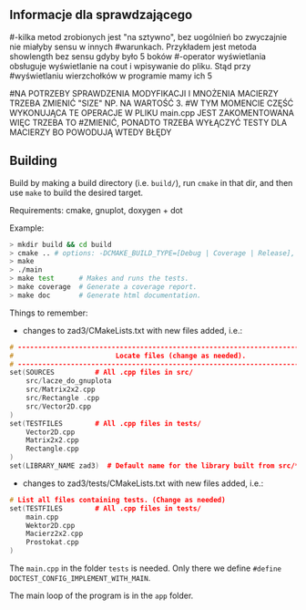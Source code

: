 ## Informacje dla sprawdzającego
#-kilka metod zrobionych jest "na sztywno", bez uogólnień bo zwyczajnie nie miałyby sensu w innych
#warunkach. Przykładem jest metoda showlength bez sensu gdyby było 5 boków
#-operator wyświetlania obsługuje wyświetlanie na cout i wpisywanie do pliku. Stąd przy #wyświetlaniu wierzchołków w programie mamy ich 5


#NA POTRZEBY SPRAWDZENIA MODYFIKACJI I MNOŻENIA MACIERZY TRZEBA ZMIENIĆ "SIZE"  NP. NA WARTOŚĆ 3. 
#W TYM MOMENCIE CZĘŚĆ WYKONUJĄCA TE OPERACJE W PLIKU main.cpp JEST ZAKOMENTOWANA WIĘC TRZEBA TO #ZMIENIĆ, PONADTO TRZEBA WYŁĄCZYĆ TESTY DLA MACIERZY BO POWODUJĄ WTEDY BŁĘDY


## Building

Build by making a build directory (i.e. `build/`), run `cmake` in that dir, and then use `make` to build the desired target.

Requirements: cmake, gnuplot, doxygen + dot

Example:

``` bash
> mkdir build && cd build
> cmake .. # options: -DCMAKE_BUILD_TYPE=[Debug | Coverage | Release], Debug is default
> make
> ./main
> make test      # Makes and runs the tests.
> make coverage  # Generate a coverage report.
> make doc       # Generate html documentation.
```

Things to remember:
* changes to zad3/CMakeLists.txt with new files added, i.e.:
```cpp
# --------------------------------------------------------------------------------
#                         Locate files (change as needed).
# --------------------------------------------------------------------------------
set(SOURCES          # All .cpp files in src/
    src/lacze_do_gnuplota
    src/Matrix2x2.cpp
    src/Rectangle .cpp
    src/Vector2D.cpp
)
set(TESTFILES        # All .cpp files in tests/
    Vector2D.cpp
    Matrix2x2.cpp
    Rectangle.cpp
)
set(LIBRARY_NAME zad3)  # Default name for the library built from src/*.cpp (change if you wish)
```
* changes to zad3/tests/CMakeLists.txt with new files added, i.e.:
```cpp
# List all files containing tests. (Change as needed)
set(TESTFILES        # All .cpp files in tests/
    main.cpp
    Wektor2D.cpp
    Macierz2x2.cpp
    Prostokat.cpp
)
```
The `main.cpp` in the folder `tests` is needed. Only there we define `#define DOCTEST_CONFIG_IMPLEMENT_WITH_MAIN`.

The main loop of the program is in the `app` folder.

